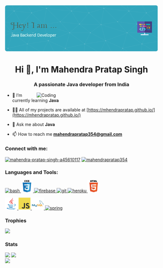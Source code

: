 [![MasterHead](https://github.com/Mhendrapratap/Mhendrapratap/blob/main/github-header-image.png)](https://Mhendrapratap.io)
<h1 align="center">Hi 👋, I'm Mahendra Pratap Singh</h1>
<h3 align="center">A passionate Java developer from India</h3>

<p align="left"><img align="right" alt="Coding" width="400" src="https://cdn.dribbble.com/users/1162077/screenshots/3848914/programmer.gif"></p>

- 🌱 I’m currently learning **Java**

- 👨‍💻 All of my projects are available at [https://mhendrapratap.github.io/](https://mhendrapratap.github.io/)

- 💬 Ask me about **Java**

- 📫 How to reach me **mahendrapratap354@gmail.com**

<h3 align="left">Connect with me:</h3>
<p align="left">
<a href="https://linkedin.com/in/mahendra-pratap-singh-a45610117" target="blank"><img align="center" 
src="https://raw.githubusercontent.com/rahuldkjain/github-profile-readme-generator/master/src/images/icons/Social/linked-in-alt.svg" alt="mahendra-pratap-singh-a45610117" height="30" width="40" /></a>
<a href="https://www.leetcode.com/mahendrapratap354" target="blank"><img align="center" src="https://raw.githubusercontent.com/rahuldkjain/github-profile-readme-generator/master/src/images/icons/Social/leet-code.svg" alt="mahendrapratap354" height="30" width="40" /></a>
</p>

<h3 align="left">Languages and Tools:</h3>
<p align="left"> <a href="https://www.gnu.org/software/bash/" target="_blank" rel="noreferrer"> <img src="https://www.vectorlogo.zone/logos/gnu_bash/gnu_bash-icon.svg" alt="bash" width="40" height="40"/> </a> <a href="https://www.w3schools.com/css/" target="_blank" rel="noreferrer"> <img src="https://raw.githubusercontent.com/devicons/devicon/master/icons/css3/css3-original-wordmark.svg" alt="css3" width="40" height="40"/> </a> <a href="https://firebase.google.com/" target="_blank" rel="noreferrer"> <img src="https://www.vectorlogo.zone/logos/firebase/firebase-icon.svg" alt="firebase" width="40" height="40"/> </a> <a href="https://git-scm.com/" target="_blank" rel="noreferrer"> <img src="https://www.vectorlogo.zone/logos/git-scm/git-scm-icon.svg" alt="git" width="40" height="40"/> </a> <a href="https://heroku.com" target="_blank" rel="noreferrer"> <img src="https://www.vectorlogo.zone/logos/heroku/heroku-icon.svg" alt="heroku" width="40" height="40"/> </a> <a href="https://www.w3.org/html/" target="_blank" 
rel="noreferrer"> <img src="https://raw.githubusercontent.com/devicons/devicon/master/icons/html5/html5-original-wordmark.svg" alt="html5" width="40" height="40"/> 

</a> <a href="https://www.java.com" target="_blank" rel="noreferrer"> <img src="https://raw.githubusercontent.com/devicons/devicon/master/icons/java/java-original.svg" alt="java" width="40" height="40"/> </a> <a href="https://developer.mozilla.org/en-US/docs/Web/JavaScript" target="_blank" rel="noreferrer"> <img src="https://raw.githubusercontent.com/devicons/devicon/master/icons/javascript/javascript-original.svg" alt="javascript" width="40" height="40"/> </a> <a href="https://www.mysql.com/" target="_blank" rel="noreferrer"> <img src="https://raw.githubusercontent.com/devicons/devicon/master/icons/mysql/mysql-original-wordmark.svg" alt="mysql" width="40" height="40"/> </a> <a href="https://spring.io/" target="_blank" rel="noreferrer"> <img src="https://www.vectorlogo.zone/logos/springio/springio-icon.svg" alt="spring" width="40" height="40"/> </a> </p>

<h3 align="left">Trophies</h3>

![](https://github-profile-trophy.vercel.app/?username=Mhendrapratap&theme=darkhub&no-frame=true&no-bg=false&margin-w=4)
<h3 align="left">Stats</h3>

![](https://github-readme-stats.vercel.app/api?username=Mhendrapratap&theme=tokyonight&hide_border=true&include_all_commits=true&count_private=true)
![](https://github-readme-streak-stats.herokuapp.com/?user=Mhendrapratap&theme=tokyonight&hide_border=true)<br/>
![](https://github-readme-stats.vercel.app/api/top-langs/?username=Mhendrapratap&theme=tokyonight&hide_border=true&include_all_commits=true&count_private=true&layout=compact)



<!-- <p><img align="left" src="https://github-readme-stats.vercel.app/api/top-langs?username=mhendrapratap&show_icons=true&locale=en&layout=compact" alt="mhendrapratap" /></p>

<p>&nbsp;<img align="center" src="https://github-readme-stats.vercel.app/api?username=mhendrapratap&show_icons=true&locale=en" alt="mhendrapratap" /></p>

<p><img align="center" src="https://github-readme-streak-stats.herokuapp.com/?user=mhendrapratap&" alt="mhendrapratap" /></p> -->

